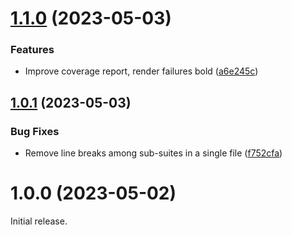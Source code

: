 # [1.1.0](https://github.com/prantlf/web-optional-dots-reporter/compare/v1.0.1...v1.1.0) (2023-05-03)


### Features

* Improve coverage report, render failures bold ([a6e245c](https://github.com/prantlf/web-optional-dots-reporter/commit/a6e245ce31a9af28c8fccd88dc52cb6d0eed514a))

## [1.0.1](https://github.com/prantlf/web-optional-dots-reporter/compare/v1.0.0...v1.0.1) (2023-05-03)


### Bug Fixes

* Remove line breaks among sub-suites in a single file ([f752cfa](https://github.com/prantlf/web-optional-dots-reporter/commit/f752cfaef77fb33d09a2ef309eb8e956ccf7de56))

# 1.0.0 (2023-05-02)

Initial release.
